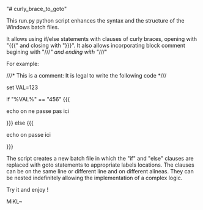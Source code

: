 "# curly_brace_to_goto" 

This run.py python script enhances the syntax and the structure of the Windows batch files.

It allows using if/else statements with clauses of curly braces, opening with "{{{" and closing with "}}}".
It also allows incorporating block comment begining with "///*" and ending with "*///"

For example:

///* This is a comment: It is legal to write the following code *///

set VAL=123

if "%VAL%" == "456" {{{ 

echo on ne passe pas ici

}}} else {{{

echo on passe ici

}}}


The script creates a new batch file in which the "if" and "else" clauses are replaced with goto statements to appropriate labels locations.
The clauses can be on the same line or different line and on different alineas. 
They can be nested indefinitely allowing the implementation of a complex logic.

Try it and enjoy !

MiKL~



